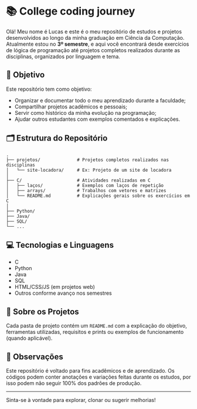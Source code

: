 # 📚 College coding journey

Olá! Meu nome é Lucas e este é o meu repositório de estudos e projetos desenvolvidos ao longo da minha graduação em Ciência da Computação. Atualmente estou no **3º semestre**, e aqui você encontrará desde exercícios de lógica de programação até projetos completos realizados durante as disciplinas, organizados por linguagem e tema.

## 🧠 Objetivo

Este repositório tem como objetivo:

- Organizar e documentar todo o meu aprendizado durante a faculdade;
- Compartilhar projetos acadêmicos e pessoais;
- Servir como histórico da minha evolução na programação;
- Ajudar outros estudantes com exemplos comentados e explicações.

## 🗂 Estrutura do Repositório

```
.
├── projetos/              # Projetos completos realizados nas disciplinas
│   └── site-locadora/     # Ex: Projeto de um site de locadora
│
├── C/                     # Atividades realizadas em C
│   ├── laços/             # Exemplos com laços de repetição
│   ├── arrays/            # Trabalhos com vetores e matrizes
│   └── README.md          # Explicações gerais sobre os exercícios em C
│
├── Python/
├── Java/
├── SQL/
└── ...
```


## 💻 Tecnologias e Linguagens

- C
- Python
- Java
- SQL
- HTML/CSS/JS (em projetos web)
- Outros conforme avanço nos semestres

## 📝 Sobre os Projetos

Cada pasta de projeto contém um `README.md` com a explicação do objetivo, ferramentas utilizadas, requisitos e prints ou exemplos de funcionamento (quando aplicável).

## 📌 Observações

Este repositório é voltado para fins acadêmicos e de aprendizado. Os códigos podem conter anotações e variações feitas durante os estudos, por isso podem não seguir 100% dos padrões de produção.

---

Sinta-se à vontade para explorar, clonar ou sugerir melhorias!

